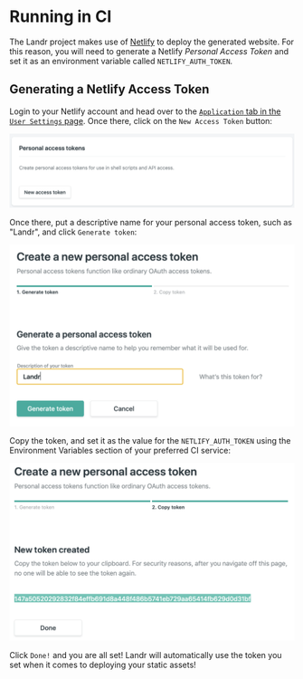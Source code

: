 Running in CI
=============

The Landr project makes use of [Netlify](https://www.netlify.com) to deploy the
generated website. For this reason, you will need to generate a Netlify
*Personal Access Token* and set it as an environment variable called
`NETLIFY_AUTH_TOKEN`.

Generating a Netlify Access Token
---------------------------------

Login to your Netlify account and head over to the [`Application` tab in the
`User Settings` page](https://app.netlify.com/user/applications). Once there,
click on the `New Access Token` button:

![](./assets/netlify-new-access-token.png)

Once there, put a descriptive name for your personal access token, such as
"Landr", and click `Generate token`:

![](./assets/netlify-create-token.png)

Copy the token, and set it as the value for the `NETLIFY_AUTH_TOKEN` using the
Environment Variables section of your preferred CI service:

![](./assets/netlify-copy-access-token.png)

Click `Done!` and you are all set! Landr will automatically use the token you
set when it comes to deploying your static assets!
